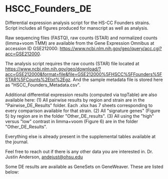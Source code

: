 # HSCC_Founders_DE
Differential expression analysis script for the HS-CC Founders strains. Script includes all figures produced for manscript as well as analysis.

Raw sequencing files (FASTQ), raw counts (STAR) and normalized counts (limma+voom TMM) are available from the Gene Expression Omnibus at accession ID GSE212000: https://www.ncbi.nlm.nih.gov/geo/query/acc.cgi?acc=GSE212000.  

The analysis script requires the raw counts (STAR) file located at https://www.ncbi.nlm.nih.gov/geo/download/?acc=GSE212000&format=file&file=GSE212000%5FHSCC%5FFounders%5FSTAR%5FCounts%2Etxt%2Egz. And the sample metadata file is stored here as "HSCC_Founders_Metadata.csv".

Additional differential expression results (computed via topTable) are also available here:
  (1) All pairwise results by region and strain are in the "Pairwise_DE_Results" folder.  Each .xlsx has 7 sheets corresponding to every comparison available for that strain.
  (2) All "signature genes" (Figure 5) by region are in the folder "Other_DE_results".
  (3) All using the "high" versus "low" contrast in limma+voom (Figure 6) are in the folder "Other_DE_Results".
  
Everything else is already present in the supplemental tables available at the journal.

Feel free to reach out if there is any other data you are interested in.
Dr. Justin Anderson, andejust@ohsu.edu


Some DE results are available as GeneSets on GeneWeaver.  These are listed below:
